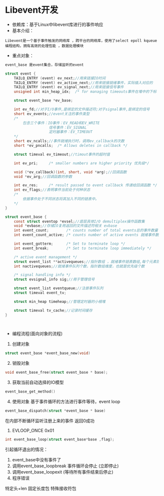 # Libevent开发

* 依赖库：基于Linux中libevent库进行的事件响应
* 基本介绍：

```
Libevent是一个基于事件触发的网络库 ，跨平台的网络库，使用了select epoll kqueue编程结构，拥有高效的处理性能 ，数据处理模块
```

* 重点对象：

```c
event_base 是event集合，存储监听的event 

struct event {
    TAILQ_ENTRY (event) ev_next;//用来链接IO时间
    TAILQ_ENTRY (event) ev_active_next;//用来链接就绪事件，实际插入对应的
    TAILQ_ENTRY (event) ev_signal_next;//用来链接信号事件
    unsigned int min_heap_idx;  /* for managing timeouts事件在堆中的下标 */

    struct event_base *ev_base;

    int ev_fd;//对于I/O事件,是绑定的文件描述符;对于signal事件,是绑定的信号
    short ev_events;//event关注的事件类型
    /*
        包含三个事件：IO事件：EV_READ和EV_WRITE
                    信号事件：EV_SIGNAL
                    定时器事件：EV_TIMEOUT    
    */
    short ev_ncalls;//事件就绪执行时，调用ev_callback的次数
    short *ev_pncalls;  /* Allows deletes in callback */

    struct timeval ev_timeout;//timout事件的超时值

    int ev_pri;     /* smaller numbers are higher priority 优先级*/

    void (*ev_callback)(int, short, void *arg);//回调函数
    void *ev_arg;//回调函数的参数

    int ev_res;     /* result passed to event callback 传递给回调函数 */
    int ev_flags;//表明事件当前处于何种状态
    /*
        依据事件处于不同状态将其加入不同的链表中。
    */
}

struct event_base {
    const struct eventop *evsel;//底层具体I/O demultiplex操作函数集
    void *evbase;//存储IO复用返回的文件描述符相关 evbase
    int event_count;        /* counts number of total events总的事件数量 */
    int event_count_active; /* counts number of active events 就绪事件数量*/

    int event_gotterm;      /* Set to terminate loop */
    int event_break;        /* Set to terminate loop immediately */

    /* active event management */
    struct event_list **activequeues;//指针数组 ，就绪事件链表数组,每个元素防止一个链表头部
    int nactivequeues;//就绪事件队列个数，指针数组维度，也就是优先级个数

    /* signal handling info */
    struct evsignal_info sig;//用于管理信号

    struct event_list eventqueue;//注册事件队列
    struct timeval event_tv;

    struct min_heap timeheap;//管理定时器的小根堆

    struct timeval tv_cache;//记录时间缓存
}

    
```

* 编程流程(面向对象的流程)

1. 创建对象 


```cpp
struct event_base *event_base_new(void)
```

2. 销毁对象

```cpp
void event_base_free(struct event_base * base);
```

3. 获取当前自动选择的IO模型 

```cpp
event_base_get_method()
```

4. 使用对象
基于事件循环的方法进行事件等待，event loop 
```cpp
event_base_dispatch(struct *event_base * base)
```
在内部不断循环监听注册上来的事件 返回0成功 
1. EVLOOP_ONCE 0x01
```cpp
int event_base_loop(struct event_base*base ,flag);
```

引起循环退出的情况：

1. event_base中没有事件了 
1. 调用event_base_loopbreak 事件循环会停止 (立即停止)
1. 调用event_base_loopexit  (等待所有事件结束后停止)
1. 程序错误 

特定头+len 
固定长度包
特殊接收符包

